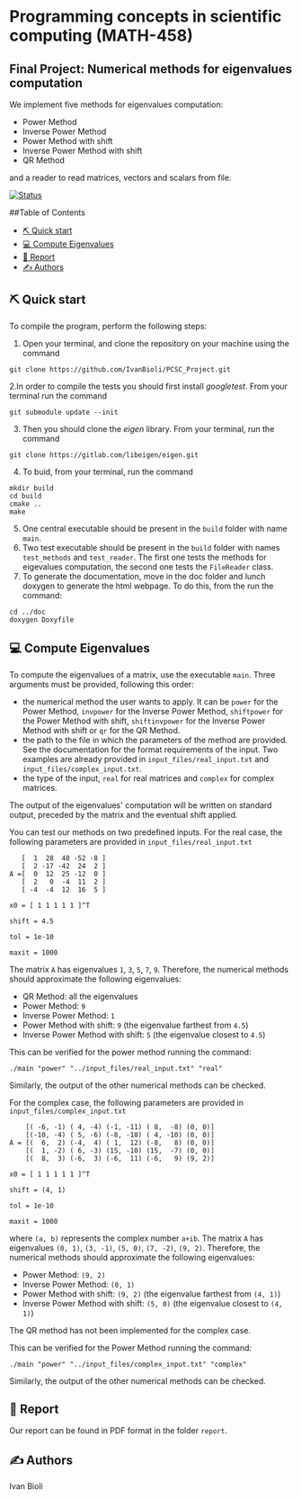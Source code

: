 # Programming concepts in scientific computing (MATH-458)
## Final Project: Numerical methods for eigenvalues computation

We implement five methods for eigenvalues computation:
- Power Method
- Inverse Power Method
- Power Method with shift
- Inverse Power Method with shift
- QR Method

and a reader to read matrices, vectors and scalars from file.

[![Status](https://img.shields.io/badge/status-active-success.svg)]()


##Table of Contents
- [⛏️ Quick start]()
- [💻 Compute Eigenvalues]()
- [📝 Report]()
- [✍️ Authors]()


## ⛏️ Quick start
To compile the program, perform the following steps:
1. Open your terminal, and clone the repository on your machine using the command
```
git clone https://github.com/IvanBioli/PCSC_Project.git
```
2.In order to compile the tests you should first install *googletest*. From your terminal run the command
```
git submodule update --init 
```
3. Then you should clone the *eigen* library. From your terminal, run the command 
```
git clone https://gitlab.com/libeigen/eigen.git
```
4. To buid, from your terminal, run the command
```
mkdir build
cd build
cmake ..
make
```
5. One central executable should be present in the `build` folder with name `main`.
6. Two test executable should be present in the `build` folder with names `test_methods` and `test_reader`. The first one
tests the methods for eigevalues computation, the second one tests the `FileReader` class.
7. To generate the documentation, move in the doc folder and lunch doxygen to generate the html webpage.
To do this, from the run the command:
```
cd ../doc
doxygen Doxyfile
```
## 💻 Compute Eigenvalues
To compute the eigenvalues of a matrix, use the executable `main`.
Three arguments must be provided, following this order:
- the numerical method the user wants to apply. It can be `power` for the Power Method,
  `invpower` for the Inverse Power Method, `shiftpower` for the Power Method with shift,
  `shiftinvpower` for the Inverse Power Method with shift or `qr` for the QR Method.
- the path to the file in which the parameters of the method are provided. 
See the documentation for the format requirements of the input. Two examples are already 
provided in `input_files/real_input.txt` and `input_files/complex_input.txt`.
- the type of the input, `real` for real matrices and `complex` for complex matrices.

The output of the eigenvalues' computation will be written on standard output, preceded by the matrix and the eventual 
shift applied.

You can test our methods on two predefined inputs. 
For the real case, the following parameters are provided in `input_files/real_input.txt`
```
   [  1  28  48 -52 -8 ]
   [  2 -17 -42  24  2 ]
A =[  0  12  25 -12  0 ]
   [  2   0  -4  11  2 ]
   [ -4  -4  12  16  5 ]
   
x0 = [ 1 1 1 1 1 ]^T

shift = 4.5

tol = 1e-10

maxit = 1000   
```
The matrix `A` has eigenvalues `1`, `3`, `5`, `7`, `9`. 
Therefore, the numerical methods should approximate the following eigenvalues:
- QR Method: all the eigenvalues 
- Power Method: `9`
- Inverse Power Method: `1`
- Power Method with shift: `9` (the eigenvalue farthest from `4.5`)
- Inverse Power Method with shift: `5` (the eigenvalue closest to `4.5`)

This can be verified for the power method running the command:
```
./main "power" "../input_files/real_input.txt" "real"
```
Similarly, the output of the other numerical methods can be checked.

For the complex case, the following parameters are provided in `input_files/complex_input.txt`
```
    [( -6, -1) ( 4, -4) (-1, -11) ( 8,  -8) (0, 0)]
    [(-10, -4) ( 5, -6) (-8, -18) ( 4, -10) (0, 0)]
A = [(  6,  2) (-4,  4) ( 1,  12) (-8,   8) (0, 0)]
    [(  1, -2) ( 6, -3) (15, -10) (15,  -7) (0, 0)]
    [(  8,  3) (-6,  3) (-6,  11) (-6,   9) (9, 2)]
   
x0 = [ 1 1 1 1 1 ]^T

shift = (4, 1)

tol = 1e-10

maxit = 1000   
```
where `(a, b)` represents the complex number  `a+ib`.
The matrix `A` has eigenvalues `(0, 1)`, `(3, -1)`, `(5, 0)`, `(7, -2)`, `(9, 2)`.
Therefore, the numerical methods should approximate the following eigenvalues:
- Power Method: `(9, 2)`
- Inverse Power Method: `(0, 1)`
- Power Method with shift: `(9, 2)` (the eigenvalue farthest from `(4, 1)`)
- Inverse Power Method with shift: `(5, 0)` (the eigenvalue closest to `(4, 1)`)

The QR method has not been implemented for the complex case.

This can be verified for the Power Method running the command:
```
./main "power" "../input_files/complex_input.txt" "complex"
```
Similarly, the output of the other numerical methods can be checked.

## 📝 Report
Our report can be found in PDF format in the folder `report`.

## ✍️ Authors
Ivan Bioli



